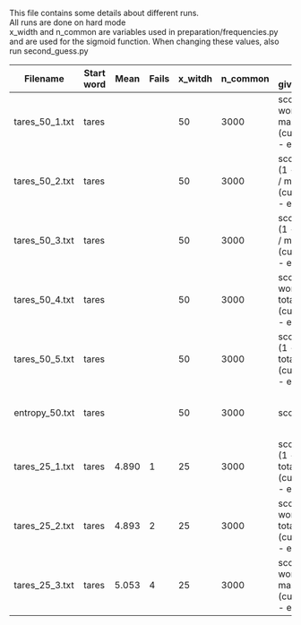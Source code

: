 This file contains some details about different runs. <br>
All runs are done on hard mode <br>
x_width and n_common are variables used in preparation/frequencies.py and are used for the sigmoid function. When changing these values, also run second_guess.py <br>


| Filename       | Start word | Mean  | Fails | x_witdh | n_common | Formula give_n_suggestions                                                              | Notes                             |
|----------------|------------|-------|-------|---------|----------|-----------------------------------------------------------------------------------------|-----------------------------------|
| tares_50_1.txt | tares      |       |       | 50      | 3000     | score = turn * (1 - word frequency / max_value) + (current uncertainty - entropy)       |                                   |
| tares_50_2.txt | tares      |       |       | 50      | 3000     | score = 1/2 * turn * (1 - word frequency / max_value) + (current uncertainty - entropy) |                                   |
| tares_50_3.txt | tares      |       |       | 50      | 3000     | score = 1/4 * turn * (1 - word frequency / max_value) + (current uncertainty - entropy) |                                   |
| tares_50_4.txt | tares      |       |       | 50      | 3000     | score = turn * (1 - word sigmoid / total_value) + (current uncertainty - entropy)       |                                   |
| tares_50_5.txt | tares      |       |       | 50      | 3000     | score = 1/2 * turn * (1 - word sigmoid / total_value) + (current uncertainty - entropy) |                                   |  
| entropy_50.txt | tares      |       |       | 50      | 3000     | score = entropy                                                                         | in score_sorted -> reverse = True |
| tares_25_1.txt | tares      | 4.890 | 1     | 25      | 3000     | score = 1/2 * turn * (1 - word sigmoid / total_value) + (current uncertainty - entropy) |                                   |
| tares_25_2.txt | tares      | 4.893 | 2     | 25      | 3000     | score = turn * (1 - word sigmoid / total_value) + (current uncertainty - entropy)       |                                   |
| tares_25_3.txt | tares      | 5.053 | 4     | 25      | 3000     | score = turn * (1 - word frequency / max_value) + (current uncertainty - entropy)       |                                   |
